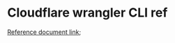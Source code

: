 Cloudflare wrangler CLI ref
=======

[Reference document link](https://github.com/cloudflare/wrangler#installation);

